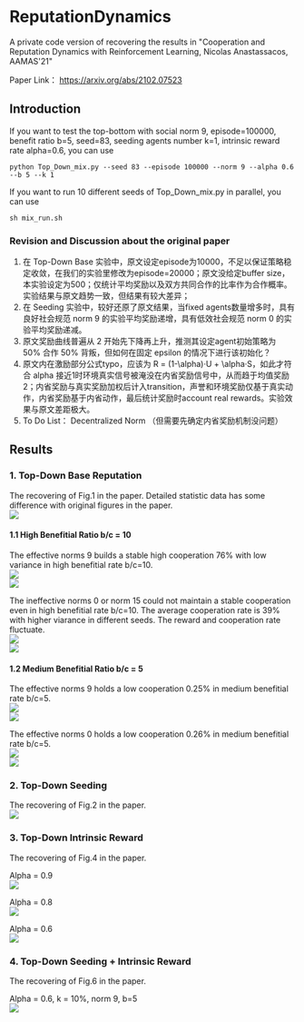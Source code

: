 # ReputationDynamics
A private code version of recovering the results in "Cooperation and Reputation Dynamics with Reinforcement Learning, Nicolas Anastassacos, AAMAS'21" 

Paper Link： https://arxiv.org/abs/2102.07523

## Introduction


If you want to test the top-bottom with social norm 9, episode=100000, benefit ratio b=5, seed=83, seeding agents number k=1, intrinsic reward rate alpha=0.6, you can use 

`python Top_Down_mix.py --seed 83 --episode 100000 --norm 9 --alpha 0.6 --b 5 --k 1`

If you want to run 10 different seeds of Top_Down_mix.py in parallel, you can use

`sh mix_run.sh`

### Revision and Discussion about the original paper

1. 在 Top-Down Base 实验中，原文设定episode为10000，不足以保证策略稳定收敛，在我们的实验里修改为episode=20000；原文没给定buffer size，本实验设定为500；仅统计平均奖励以及双方共同合作的比率作为合作概率。实验结果与原文趋势一致，但结果有较大差异；
2. 在 Seeding 实验中，较好还原了原文结果，当fixed agents数量增多时，具有良好社会规范 norm 9 的实验平均奖励递增，具有低效社会规范 norm 0 的实验平均奖励递减。
3. 原文奖励曲线普遍从 2 开始先下降再上升，推测其设定agent初始策略为 50% 合作 50% 背叛，但如何在固定 epsilon 的情况下进行该初始化？
4. 原文内在激励部分公式typo，应该为 R = (1-\alpha)·U + \alpha·S，如此才符合 alpha 接近1时环境真实信号被淹没在内省奖励信号中，从而趋于均值奖励2；内省奖励与真实奖励加权后计入transition，声誉和环境奖励仅基于真实动作，内省奖励基于内省动作，最后统计奖励时account real rewards。实验效果与原文差距极大。
5. To Do List： Decentralized Norm （但需要先确定内省奖励机制没问题）


## Results
### 1. Top-Down Base Reputation
The recovering of Fig.1 in the paper. Detailed statistic data has some difference with original figures in the paper.
 <br/><img src='/results/base/Average_cooperation_rate_in_b_2_5_10.png'>

#### 1.1 High Benefitial Ratio b/c = 10
The effective norms 9 builds a stable high cooperation 76% with low variance in high benefitial rate b/c=10. 
 <br/><img src='/results/base/norm9_b10/norm9_b10_Rate_20seeds_epi20000.png'>
 <br/><img src='/results/base/norm9_b10/norm9_b10_seed12810_Results_epi20000.png'>


The ineffective norms 0 or norm 15 could not maintain a stable cooperation even in high benefitial rate b/c=10. The average cooperation rate is 39% with higher viarance in different seeds. The reward and cooperation rate fluctuate.
 <br/><img src='/results/base/norm0_b10/norm0_b10_Rate_20seeds_epi20000.png'>
 <br/><img src='/results/base/norm0_b10/norm0_b10_seed10887_Results_epi20000.png'>

#### 1.2 Medium Benefitial Ratio b/c = 5
The effective norms 9 holds a low cooperation 0.25% in medium benefitial rate b/c=5. 
 <br/><img src='/results/base/norm9_b5/norm9_b5_Rate_20seeds_epi20000.png'>
 <br/><img src='/results/base/norm9_b5/norm9_b5_seed8371_Results_epi20000.png'>


The effective norms 0 holds a low cooperation 0.26% in medium benefitial rate b/c=5. 
 <br/><img src='/results/base/norm0_b5/norm0_b5_Rate_20seeds_epi20000.png'>
 <br/><img src='/results/base/norm0_b5/norm0_b5_seed6096_Results_epi20000.png'>


### 2. Top-Down Seeding
The recovering of Fig.2 in the paper. 
 <br/><img src='/results/seeding/seeding_agents_to_promote_cooperation.png'>
 

### 3. Top-Down Intrinsic Reward
The recovering of Fig.4 in the paper. 

Alpha = 0.9
 <br/><img src='/results/intrinsic/alpha90_b5_norm9.png'>

Alpha = 0.8
 <br/><img src='/results/intrinsic/alpha80_b5_norm9.png'>

 Alpha = 0.6
 <br/><img src='/results/intrinsic/alpha60_b5_norm9.png'>
 


### 4. Top-Down Seeding + Intrinsic Reward
The recovering of Fig.6 in the paper. 

Alpha = 0.6, k = 10%, norm 9, b=5
 <br/><img src='./results/mix/k1alpha0.6/alpha60%seeding10%.png'>
